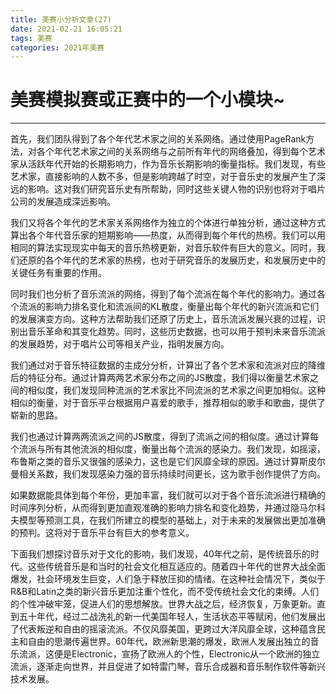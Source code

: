 ```yaml
---
title: 美赛小分析文章(27)
date: 2021-02-21 16:05:21
tags: 美赛
categories: 2021年美赛
---
```




# 美赛模拟赛或正赛中的一个小模块~

---



<!--more-->
首先，我们团队得到了各个年代艺术家之间的关系网络。通过使用PageRank方法，对各个年代艺术家之间的关系网络与之前所有年代的网络叠加，得到每个艺术家从活跃年代开始的长期影响力，作为音乐长期影响的衡量指标。我们发现，有些艺术家，直接影响的人数不多，但是影响跨越了时空，对于音乐史的发展产生了深远的影响。这对我们研究音乐史有所帮助，同时这些关键人物的识别也将对于唱片公司的发展造成深远影响。

​		我们又将各个年代的艺术家关系网络作为独立的个体进行单独分析，通过这种方式算出各个年代音乐家的短期影响——热度，从而得到每个年代的热榜。我们可以用相同的算法实现现实中每天的音乐热榜更新，对音乐软件有巨大的意义。同时，我们还原的各个年代的艺术家的热榜，也对于研究音乐的发展历史，和发展历史中的关键任务有重要的作用。

​		同时我们也分析了音乐流派的网络，得到了每个流派在每个年代的影响力。通过各个流派的影响力排名变化和流派间的KL散度，衡量出每个年代的新兴流派和它们的发展演变方向。这种方法帮助我们还原了历史上，音乐流派发展兴衰的过程，识别出音乐革命和其变化趋势。同时，这些历史数据，也可以用于预判未来音乐流派的发展趋势，对于唱片公司等相关产业，指明发展方向。

​		我们通过对于音乐特征数据的主成分分析，计算出了各个艺术家和流派对应的降维后的特征分布。通过计算两两艺术家分布之间的JS散度，我们得以衡量艺术家之间的相似度，我们发现同种流派的艺术家比不同流派的艺术家之间更加相似。这种相似的衡量，对于音乐平台根据用户喜爱的歌手，推荐相似的歌手和歌曲，提供了崭新的思路。

​		我们也通过计算两两流派之间的JS散度，得到了流派之间的相似度。通过计算每个流派与所有其他流派的相似度，衡量出每个流派的感染力。我们发现，如摇滚，布鲁斯之类的音乐又很强的感染力，这也是它们风靡全球的原因。通过计算斯皮尔曼相关系数，我们发现感染力强的音乐持续时间更长，这为歌手创作提供了方向。

​		如果数据能具体到每个年份，更加丰富，我们就可以对于各个音乐流派进行精确的时间序列分析，从而得到更加直观准确的影响力排名和变化趋势，并通过隐马尔科夫模型等预测工具，在我们所建立的模型的基础上，对于未来的发展做出更加准确的预判。这将对于音乐平台有巨大的参考意义。		

​		下面我们想探讨音乐对于文化的影响，我们发现，40年代之前，是传统音乐的时代。这些传统音乐是和当时的社会文化相互适应的。随着四十年代的世界大战全面爆发，社会环境发生巨变，人们急于释放压抑的情绪。在这种社会情况下，类似于R&B和Latin之类的新兴音乐更加注重个性化，而不受传统社会文化的束缚。人们的个性冲破牢笼，促进人们的思想解放。世界大战之后，经济恢复，万象更新。直到五十年代，经过二战洗礼的新一代美国年轻人，生活状态平等赋闲，他们发展出了代表叛逆和自由的摇滚流派。不仅风靡美国，更跨过大洋风靡全球，这种蕴含民主和自由的思潮传遍世界。60年代，欧洲新思潮的爆发，欧洲人发展出独立的音乐流派，这便是Electronic，宣扬了欧洲人的个性，Electronic从一个欧洲的独立流派，逐渐走向世界，并且促进了如特雷门琴，音乐合成器和音乐制作软件等新兴技术发展。